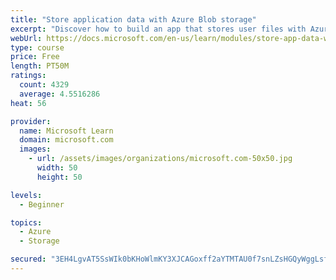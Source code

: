 ```yaml
---
title: "Store application data with Azure Blob storage"
excerpt: "Discover how to build an app that stores user files with Azure Blob storage, use Blob storage in a web app, and use the Azure Storage SDK for .NET Core."
webUrl: https://docs.microsoft.com/en-us/learn/modules/store-app-data-with-azure-blob-storage/
type: course
price: Free
length: PT50M
ratings:
  count: 4329
  average: 4.5516286
heat: 56

provider:
  name: Microsoft Learn
  domain: microsoft.com
  images:
    - url: /assets/images/organizations/microsoft.com-50x50.jpg
      width: 50
      height: 50

levels:
  - Beginner

topics:
  - Azure
  - Storage

secured: "3EH4LgvAT5SsWIk0bKHoWlmKY3XJCAGoxff2aYTMTAU0f7snLZsHGQyWggLsfqx0KlJbZ6RTxlVJulyNPcGPefYzo69uTvmYQHlQ6jotL9XzaUdb4ILJ7SInnj/Z32XdiM2+blWSfJxFTUlIGUlQfTmwf7UtbZ7d/e/jBreFKCg/5zfjMwD4fuECmLWCY2T8l1lIM18va0OuC3dBymJv8znqAwh1IPQH9l5abRhOc+12nOW8pvIKenp7dqlm53IEZ0zlBn9IDJnwTV2tD/OG8UMc/TVYwV/cSh8MLvHqCPZmEbMTA/Sucz60mRkW3YVpzaDiRvNb8HtuHQIQoKMSInzBYGFLtjpTKGu0nV2yboINNb/cgOEfh3ZL02C87VXBMxFJGVK41rzJDP0Ylfqkqb20B4Rx1ImZ13aSsGmAjew=;LCGX+lEQ2rHEVQ7jInyMzg=="
---
```


